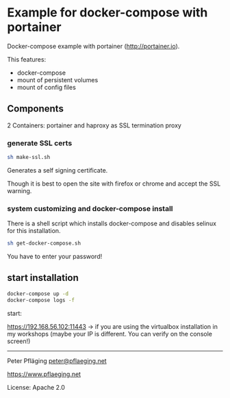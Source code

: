 # Example for docker-compose with portainer

Docker-compose example with portainer (<http://portainer.io>).

This features:

- docker-compose
- mount of persistent volumes
- mount of config files

## Components

2 Containers: portainer and haproxy as SSL termination proxy

### generate SSL certs

```sh
sh make-ssl.sh
```

Generates a self signing certificate. 

Though it is best to open the site with firefox or chrome and accept the SSL warning.

### system customizing and docker-compose install

There is a shell script which installs docker-compose and disables selinux for this installation.

```sh
sh get-docker-compose.sh
```

You have to enter your password!

## start installation

```sh
docker-compose up -d
docker-compose logs -f
```

start:

<https://192.168.56.102:11443> -> if you are using the virtualbox installation in my workshops (maybe your IP is different. You can verify on the console screen!)

---

Peter Pfläging <peter@pflaeging.net>

<https://www.pflaeging.net>

License: Apache 2.0 
